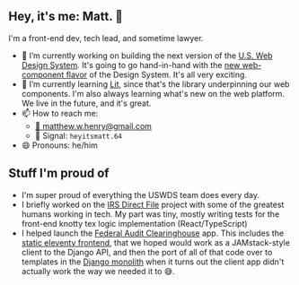 ## Hey, it's me: Matt. 👋

I'm a front-end dev, tech lead, and sometime lawyer.

- 🔭 I’m currently working on building the next version of the [U.S. Web Design System](https://github.com/uswds/uswds). It's going to go hand-in-hand with the [new web-component flavor](https://github.com/uswds/uswds-elements) of the Design System. It's all very exciting.
- 🌱 I’m currently learning [Lit](https://lit.dev), since that's the library underpinning our web components. I'm also always learning what's new on the web platform. We live in the future, and it's great.
- 📫 How to reach me:
  - [📧 matthew.w.henry@gmail.com](mailto:matthew.w.henry@gmail.com)
  - 📱 Signal: `heyitsmatt.64` 
- 😄 Pronouns: he/him

## Stuff I'm proud of

- I'm super proud of everything the USWDS team does every day.
- I briefly worked on the [IRS Direct File](https://www.irs.gov/filing/irs-direct-file-for-free) project with some of the greatest humans working in tech. My part was tiny, mostly writing tests for the front-end knotty tex logic implementation (React/TypeScript)
- I helped launch the [Federal Audit Clearinghouse](https://www.fac.gov/) app. This includes the [static eleventy frontend](https://github.com/GSA-TTS/FAC-Frontend), that we hoped would work as a JAMstack-style client to the Django API, and then the port of all of that code over to templates in the [Django monolith](https://github.com/GSA-TTS/FAC) when it turns out the client app didn't actually work the way we needed it to 😅.
